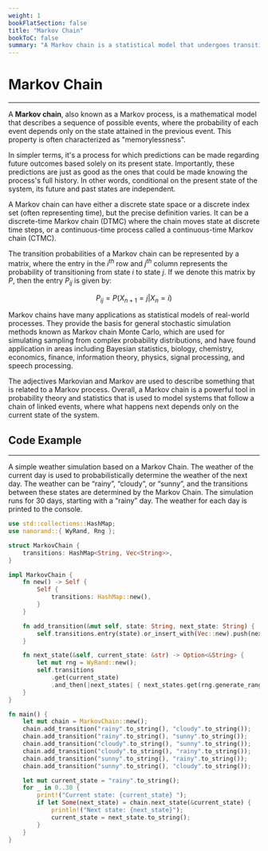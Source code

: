 ```yaml
---
weight: 1
bookFlatSection: false
title: "Markov Chain"
bookToC: false
summary: "A Markov chain is a statistical model that undergoes transitions from one state to another within a finite or countable number of possible states, where the probability of transitioning to any particular state depends solely on the current state and not on the sequence of states that preceded it."
---
```


<!--markdownlint-disable MD025 -->

# Markov Chain

---

A **Markov chain**, also known as a Markov process, is a mathematical model that describes a sequence of possible events, where the probability of each event depends only on the state attained in the previous event. This property is often characterized as "memorylessness".

In simpler terms, it's a process for which predictions can be made regarding future outcomes based solely on its present state. Importantly, these predictions are just as good as the ones that could be made knowing the process's full history. In other words, conditional on the present state of the system, its future and past states are independent.

A Markov chain can have either a discrete state space or a discrete index set (often representing time), but the precise definition varies. It can be a discrete-time Markov chain (DTMC) where the chain moves state at discrete time steps, or a continuous-time process called a continuous-time Markov chain (CTMC).

The transition probabilities of a Markov chain can be represented by a matrix, where the entry in the $i^{th}$ row and $j^{th}$ column represents the probability of transitioning from state $i$ to state $j$. If we denote this matrix by $P$, then the entry $P_{ij}$ is given by:

$$ P_{ij} = P(X_{n+1} = j | X_n = i) $$

Markov chains have many applications as statistical models of real-world processes. They provide the basis for general stochastic simulation methods known as Markov chain Monte Carlo, which are used for simulating sampling from complex probability distributions, and have found application in areas including Bayesian statistics, biology, chemistry, economics, finance, information theory, physics, signal processing, and speech processing.

The adjectives Markovian and Markov are used to describe something that is related to a Markov process. Overall, a Markov chain is a powerful tool in probability theory and statistics that is used to model systems that follow a chain of linked events, where what happens next depends only on the current state of the system.

## Code Example

---

A simple weather simulation based on a Markov Chain. The weather of the current day is used to probabilistically determine the weather of the next day. The weather can be “rainy”, “cloudy”, or “sunny”, and the transitions between these states are determined by the Markov Chain. The simulation runs for 30 days, starting with a “rainy” day. The weather for each day is printed to the console.

```rust
use std::collections::HashMap;
use nanorand::{ WyRand, Rng };

struct MarkovChain {
    transitions: HashMap<String, Vec<String>>,
}

impl MarkovChain {
    fn new() -> Self {
        Self {
            transitions: HashMap::new(),
        }
    }

    fn add_transition(&mut self, state: String, next_state: String) {
        self.transitions.entry(state).or_insert_with(Vec::new).push(next_state);
    }

    fn next_state(&self, current_state: &str) -> Option<&String> {
        let mut rng = WyRand::new();
        self.transitions
            .get(current_state)
            .and_then(|next_states| { next_states.get(rng.generate_range(0..next_states.len())) })
    }
}

fn main() {
    let mut chain = MarkovChain::new();
    chain.add_transition("rainy".to_string(), "cloudy".to_string());
    chain.add_transition("rainy".to_string(), "sunny".to_string());
    chain.add_transition("cloudy".to_string(), "sunny".to_string());
    chain.add_transition("cloudy".to_string(), "rainy".to_string());
    chain.add_transition("sunny".to_string(), "rainy".to_string());
    chain.add_transition("sunny".to_string(), "cloudy".to_string());

    let mut current_state = "rainy".to_string();
    for _ in 0..30 {
        print!("Current state: {current_state} ");
        if let Some(next_state) = chain.next_state(&current_state) {
            println!("Next state: {next_state}");
            current_state = next_state.to_string();
        }
    }
}
```
